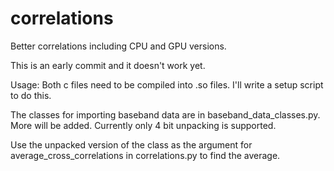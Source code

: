# correlations
Better correlations including CPU and GPU versions.

This is an early commit and it doesn't work yet.

Usage: Both c files need to be compiled into .so files. I'll write a setup script to do this.

The classes for importing baseband data are in baseband_data_classes.py. More will be added. Currently only 4 bit unpacking is supported.

Use the unpacked version of the class as the argument for average_cross_correlations in correlations.py to find the average.
